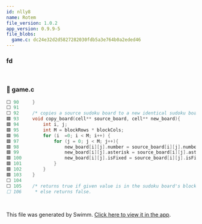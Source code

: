 ```yaml
---
id: nlly8
name: Rotem
file_version: 1.0.2
app_version: 0.9.9-5
file_blobs:
  game.c: dc24e32d2d5827282030fdb5a3e764b0a2eded46
---
```


### fd

<br/>



<!-- NOTE-swimm-snippet: the lines below link your snippet to Swimm -->
### 📄 game.c
```c
⬜ 90     }
⬜ 91     
⬜ 92     /* copies a source sudoku board to a new identical sudoku board */
🟩 93     void copy_board(cell** source_board, cell** new_board){
🟩 94         int i, j;
🟩 95         int M = blockRows * blockCols;
🟩 96         for (i  =0; i < M; i++) {
🟩 97             for (j = 0; j < M; j++){
🟩 98                 new_board[i][j].number = source_board[i][j].number;
🟩 99                 new_board[i][j].asterisk = source_board[i][j].asterisk;
🟩 100                new_board[i][j].isFixed = source_board[i][j].isFixed;
🟩 101            }
🟩 102        }
🟩 103    }
⬜ 104    
⬜ 105    /* returns true if given value is in the sudoku board's block corresponding to the row and column given,
⬜ 106     * else returns false.
```

<br/>

This file was generated by Swimm. [Click here to view it in the app](https://swimm-web-app.web.app/repos/Z2l0aHViJTNBJTNBdGVzdGFwMTklM0ElM0Fyb3RlbWJhcjM=/docs/nlly8).